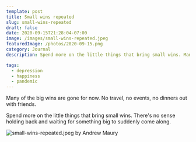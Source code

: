 ```yaml
---
template: post
title: Small wins repeated
slug: small-wins-repeated
draft: false
date: 2020-09-15T21:28:04-07:00
image: /images/small-wins-repeated.jpeg
featuredImage: /photos/2020-09-15.png
category: Journal
description: Spend more on the little things that bring small wins. Many of the big wins are gone for now. No travel, no events, no dinners out with friends.

tags:
  - depression
  - happiness
  - pandemic
---
```

Many of the big wins are gone for now. No travel, no events, no dinners out with friends.

Spend more on the little things that bring small wins. There's no sense holding back and waiting for something big to suddenly come along.

![small-wins-repeated.jpeg by Andrew Maury](/images/small-wins-repeated.jpeg)
